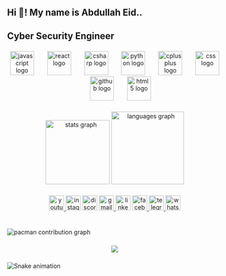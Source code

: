 <h2 align="left">Hi 👋! My name is  Abdullah Eid..</h2>

###

<h2 align="left">Cyber Security Engineer</h2>

###

<div align="center">
  <img src="https://skillicons.dev/icons?i=js" height="56" alt="javascript logo"  />
  <img width="23" />
  <img src="https://skillicons.dev/icons?i=react" height="56" alt="react logo"  />
  <img width="23" />
  <img src="https://cdn.jsdelivr.net/gh/devicons/devicon/icons/csharp/csharp-original.svg" height="56" alt="csharp logo"  />
  <img width="23" />
  <img src="https://cdn.jsdelivr.net/gh/devicons/devicon/icons/python/python-original.svg" height="56" alt="python logo"  />
  <img width="23" />
  <img src="https://skillicons.dev/icons?i=cpp" height="56" alt="cplusplus logo"  />
  <img width="23" />
  <img src="https://skillicons.dev/icons?i=css" height="56" alt="css logo"  />
  <img width="23" />
  <img src="https://skillicons.dev/icons?i=github" height="56" alt="github logo"  />
  <img width="23" />
  <img src="https://skillicons.dev/icons?i=html" height="56" alt="html5 logo"  />
</div>

###

<div align="center">
  <img src="https://github-readme-stats.vercel.app/api?username=ddosabdullah&hide_title=false&hide_rank=false&show_icons=true&include_all_commits=true&count_private=true&disable_animations=false&theme=merko&locale=en&hide_border=false" height="150" alt="stats graph"  />
  <img src="https://github-readme-stats.vercel.app/api/top-langs?username=ddosabdullah&locale=en&hide_title=false&layout=compact&card_width=320&langs_count=5&theme=merko&hide_border=false" height="170" alt="languages graph"  />
</div>

###

<div align="center">
  <a href="https://youtube.com/@spoofsnif?si=KDuDoBSi13euJ2gN" target="_blank">
    <img src="https://img.shields.io/static/v1?message=Youtube&logo=youtube&label=&color=FF0000&logoColor=white&labelColor=&style=for-the-badge" height="35" alt="youtube logo"  />
  </a>
  <img src="https://img.shields.io/static/v1?message=Instagram&logo=instagram&label=&color=E4405F&logoColor=white&labelColor=&style=for-the-badge" height="35" alt="instagram logo"  />
  <img src="https://img.shields.io/static/v1?message=Discord&logo=discord&label=&color=7289DA&logoColor=white&labelColor=&style=for-the-badge" height="35" alt="discord logo"  />
  <a href="https://ddoszero96@gmail.com" target="_blank">
    <img src="https://img.shields.io/static/v1?message=Gmail&logo=gmail&label=&color=D14836&logoColor=white&labelColor=&style=for-the-badge" height="35" alt="gmail logo"  />
  </a>
  <img src="https://img.shields.io/static/v1?message=LinkedIn&logo=linkedin&label=&color=0077B5&logoColor=white&labelColor=&style=for-the-badge" height="35" alt="linkedin logo"  />
  <a href="https://www.facebook.com/share/1BNFGszWb2/" target="_blank">
    <img src="https://img.shields.io/static/v1?message=Facebook&logo=facebook&label=&color=1877F2&logoColor=white&labelColor=&style=for-the-badge" height="35" alt="facebook logo"  />
  </a>
  <a href="https://t.me/DDOSSPO" target="_blank">
    <img src="https://img.shields.io/static/v1?message=Telegram&logo=telegram&label=&color=2CA5E0&logoColor=white&labelColor=&style=for-the-badge" height="35" alt="telegram logo"  />
  </a>
  <a href="https://wa.me/201030288310" target="_blank">
    <img src="https://img.shields.io/static/v1?message=Whatsapp&logo=whatsapp&label=&color=25D366&logoColor=white&labelColor=&style=for-the-badge" height="35" alt="whatsapp logo"  />
  </a>
</div>

###

<br clear="both">

<picture>
  <source media="(prefers-color-scheme: dark)" srcset="https://raw.githubusercontent.com/ddosabdullah/ddosabdullah/output/pacman-contribution-graph-dark.svg">
  <source media="(prefers-color-scheme: light)" srcset="https://raw.githubusercontent.com/ddosabdullah/ddosabdullah/output/pacman-contribution-graph.svg">
  <img alt="pacman contribution graph" src="https://raw.githubusercontent.com/ddosabdullah/ddosabdullah/output/pacman-contribution-graph.svg">
</picture>

###

<div align="center">
  <img src="https://visitor-badge.laobi.icu/badge?page_id=ddosabdullah.ddosabdullah&left_color=lawngreen"  />
</div>

###

<img src="https://raw.githubusercontent.com/ddosabdullah/ddosabdullah/output/snake.svg" alt="Snake animation" />

###
